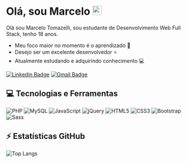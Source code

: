 <h1 align="justify">Olá, sou Marcelo <img src="https://media.giphy.com/media/hvRJCLFzcasrR4ia7z/giphy.gif" width="25px"></h1>

Olá sou Marcelo Tomazelli, sou estudante de Desenvolvimento Web Full Stack, tenho 18 anos.

* Meu foco maior no momento é o aprendizado 🚀
* Desejo ser um excelente desenvolvedor ⭐
* Atualmente estudando e adquirindo conhecimento 💻

[![Linkedin Badge](https://img.shields.io/badge/-marcelotomazelli-0a66c2?style=flat&logo=linkedin&logoColor=white&link=https://www.linkedin.com/in/marcelotomazelli)](https://www.linkedin.com/in/marcelotomazelli)
[![Gmail Badge](https://img.shields.io/badge/-marctomazelli@gmail.com-ea4335?style=flat&logo=gmail&logoColor=white&link=mailto:marctomazelli@gmail.com)](mailto:marctomazelli@gmail.com)

## 💻 Tecnologias e Ferramentas

![PHP](https://img.shields.io/badge/-PHP-232323?style=flat&logo=php)
![MySQL](https://img.shields.io/badge/-MySQL-232323?style=flat&logo=mysql)
![JavaScript](https://img.shields.io/badge/-JavaScript-232323?style=flat&logo=javascript)
![jQuery](https://img.shields.io/badge/-jQuery-0769ad?style=flat&logo=jquery&logoColor=78cff5)
![HTML5](https://img.shields.io/badge/-HTML5-e44d26?style=flat&logo=html5&logoColor=white)
![CSS3](https://img.shields.io/badge/-CSS3-264de4?style=flat&logo=css3&logoColor=white)
![Bootstrap](https://img.shields.io/badge/-Bootstrap-563D7C?style=flat&logo=bootstrap&logoColor=white)
![Sass](https://img.shields.io/badge/-Sass-cc6699?style=flat&logo=sass&logoColor=white)

## ⚡ Estatísticas GitHub

![Top Langs](https://github-readme-stats.vercel.app/api/top-langs/?username=marcelotomazelli&hide=TeX&layout=compact)

